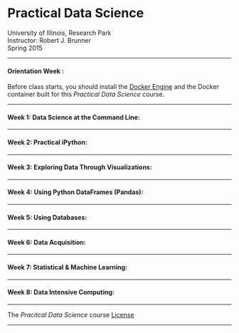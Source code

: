# Practical Data Science

University of Illinois, Research Park    
Instructor: Robert J. Brunner    
Spring 2015  

-----

#### Orientation Week :  

Before class starts, you should install the [Docker Engine](Week0/Docker.md) and the Docker container built for this _Practical Data Science_ course.

-----

#### Week 1: Data Science at the Command Line:  

-----

#### Week 2: Practical iPython:  

-----

#### Week 3: Exploring Data Through Visualizations:  

-----

#### Week 4: Using Python DataFrames (Pandas):  

-----

#### Week 5: Using Databases:  

-----

#### Week 6: Data Acquisition:  

-----

#### Week 7: Statistical & Machine Learning:  

-----

#### Week 8: Data Intensive Computing:  

-----

The _Pracitcal Data Science_ course [License](LICENSE.md)

-----
